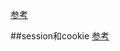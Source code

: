 <a href="https://cnodejs.org/topic/4f16442ccae1f4aa27001059">参考</a>

##session和cookie
<a href="http://www.jianshu.com/p/51d85be2e0e8">参考</a>
